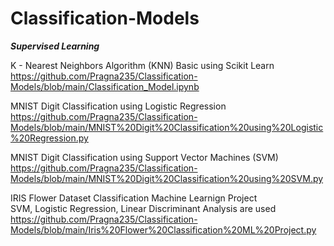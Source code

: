 # Classification-Models

**_Supervised Learning_**

K - Nearest Neighbors Algorithm (KNN) Basic using Scikit Learn
<br> https://github.com/Pragna235/Classification-Models/blob/main/Classification_Model.ipynb

MNIST Digit Classification using Logistic Regression
<br> https://github.com/Pragna235/Classification-Models/blob/main/MNIST%20Digit%20Classification%20using%20Logistic%20Regression.py

MNIST Digit Classification using Support Vector Machines (SVM)
<br> https://github.com/Pragna235/Classification-Models/blob/main/MNIST%20Digit%20Classification%20using%20SVM.py

IRIS Flower Dataset Classification Machine Learnign Project 
<br> SVM, Logistic Regression, Linear Discriminant Analysis are used
<br> https://github.com/Pragna235/Classification-Models/blob/main/Iris%20Flower%20Classification%20ML%20Project.py
